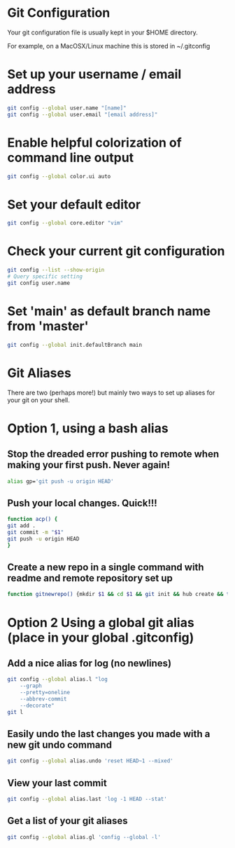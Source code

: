 # Git Configuration

Your git configuration file is usually kept in your $HOME directory.

For example, on a MacOSX/Linux machine this is stored in ~/.gitconfig

# Set up your username / email address

``` bash
git config --global user.name "[name]"
git config --global user.email "[email address]"
```

# Enable helpful colorization of command line output

``` bash
git config --global color.ui auto
```

# Set your default editor

``` bash
git config --global core.editor "vim"
```

# Check your current git configuration

``` bash
git config --list --show-origin
# Query specific setting
git config user.name
```

# Set 'main' as default branch name from 'master'

```bash
git config --global init.defaultBranch main
```

# Git Aliases

There are two (perhaps more!) but mainly two ways to set up aliases for your git on your shell.

# Option 1, using a bash alias

## Stop the dreaded error pushing to remote when making your first push. Never again!
```bash
alias gp='git push -u origin HEAD'
```

## Push your local changes. Quick!!!
```bash
function acp() {
git add .
git commit -m "$1"
git push -u origin HEAD
}

```

## Create a new repo in a single command with readme and remote repository set up
``` bash
function gitnewrepo() {mkdir $1 && cd $1 && git init && hub create && touch README.md && echo "# " $1 >> README.md && git add . && git commit -m "init" && git push -u origin HEAD;}
```


# Option 2 Using a global git alias (place in your global .gitconfig)

## Add a nice alias for log (no newlines)
```bash
git config --global alias.l "log
    --graph
    --pretty=oneline
    --abbrev-commit
    --decorate"
git l
```

## Easily undo the last changes you made with a new git undo command
```bash
git config --global alias.undo 'reset HEAD~1 --mixed'
```

## View your last commit
```bash
git config --global alias.last 'log -1 HEAD --stat'
```

## Get a list of your git aliases
```bash
git config --global alias.gl 'config --global -l'
```

